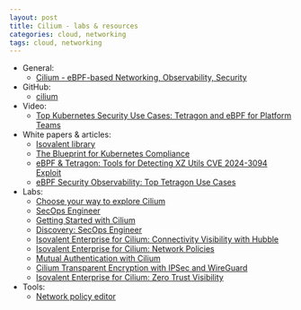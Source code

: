 ```yaml
---
layout: post
title: Cilium - labs & resources
categories: cloud, networking
tags: cloud, networking
---
```


* General:
  * [Cilium - eBPF-based Networking, Observability, Security](https://cilium.io/)
* GitHub:
  * [cilium](https://github.com/cilium/cilium)
* Video:
  * [Top Kubernetes Security Use Cases: Tetragon and eBPF for Platform Teams](https://isovalent.com/events/2024-04-18-tetragon-webinar)
* White papers & articles:
  * [Isovalent library](https://isovalent.com/resource-library/books/)
  * [The Blueprint for Kubernetes Compliance](https://isovalent.com/white-paper/mastering-cilium-for-kubernetes-compliance/)
  * [eBPF & Tetragon: Tools for Detecting XZ Utils CVE 2024-3094 Exploit](https://isovalent.com/blog/post/ebpf-tetragon-xz-utils-cve-policy/)
  * [eBPF Security Observability: Top Tetragon Use Cases](https://isovalent.com/blog/post/top-tetragon-use-cases)
* Labs:
  * [Choose your way to explore Cilium](https://isovalent.com/learning-tracks/)
  * [SecOps Engineer](https://isovalent.com/learning-tracks/#secOpsEngineer)
  * [Getting Started with Cilium](https://isovalent.com/labs/cilium-getting-started/)
  * [Discovery: SecOps Engineer](https://isovalent.com/labs/discovery-secops-engineer/)
  * [Isovalent Enterprise for Cilium: Connectivity Visibility with Hubble](https://isovalent.com/labs/isovalent-cilium-enterprise-connectivity-visibility/)
  * [Isovalent Enterprise for Cilium: Network Policies](https://isovalent.com/labs/cilium-network-policies/)
  * [Mutual Authentication with Cilium](https://isovalent.com/labs/mutual-authentication-with-cilium/)
  * [Cilium Transparent Encryption with IPSec and WireGuard](https://isovalent.com/labs/cilium-transparent-encryption-with-ipsec-and-wireguard/)
  * [Isovalent Enterprise for Cilium: Zero Trust Visibility](https://isovalent.com/labs/cilium-zero-trust-visibility/)
* Tools:
  * [Network policy editor](https://editor.networkpolicy.io/)